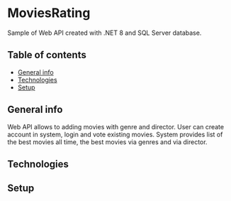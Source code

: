 # MoviesRating

Sample of Web API created with .NET 8 and SQL Server database.

## Table of contents
* [General info](#general-info)
* [Technologies](#technologies)
* [Setup](#setup)

## General info

Web API allows to adding movies with genre and director. User can create account in system, login and vote existing movies. System provides list of the best movies all time, the best movies via genres and via director.
	
## Technologies 

## Setup
